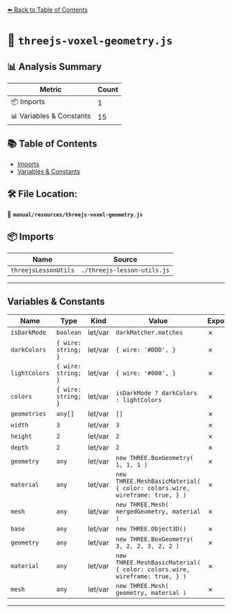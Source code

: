 [⬅️ Back to Table of Contents](../../index.md)

# 📄 `threejs-voxel-geometry.js`

## 📊 Analysis Summary

| Metric | Count |
|--------|-------|
| 📦 Imports | 1 |
| 📊 Variables & Constants | 15 |

## 📚 Table of Contents

- [Imports](#imports)
- [Variables & Constants](#variables-constants)

## 🛠️ File Location:
📂 **`manual/resources/threejs-voxel-geometry.js`**

## 📦 Imports

| Name | Source |
|------|--------|
| `threejsLessonUtils` | `./threejs-lesson-utils.js` |


---

## Variables & Constants

| Name | Type | Kind | Value | Exported |
|------|------|------|-------|----------|
| `isDarkMode` | `boolean` | let/var | `darkMatcher.matches` | ✗ |
| `darkColors` | `{ wire: string; }` | let/var | `{ wire: '#DDD', }` | ✗ |
| `lightColors` | `{ wire: string; }` | let/var | `{ wire: '#000', }` | ✗ |
| `colors` | `{ wire: string; }` | let/var | `isDarkMode ? darkColors : lightColors` | ✗ |
| `geometries` | `any[]` | let/var | `[]` | ✗ |
| `width` | `3` | let/var | `3` | ✗ |
| `height` | `2` | let/var | `2` | ✗ |
| `depth` | `2` | let/var | `2` | ✗ |
| `geometry` | `any` | let/var | `new THREE.BoxGeometry( 1, 1, 1 )` | ✗ |
| `material` | `any` | let/var | `new THREE.MeshBasicMaterial( { color: colors.wire, wireframe: true, } )` | ✗ |
| `mesh` | `any` | let/var | `new THREE.Mesh( mergedGeometry, material )` | ✗ |
| `base` | `any` | let/var | `new THREE.Object3D()` | ✗ |
| `geometry` | `any` | let/var | `new THREE.BoxGeometry( 3, 2, 2, 3, 2, 2 )` | ✗ |
| `material` | `any` | let/var | `new THREE.MeshBasicMaterial( { color: colors.wire, wireframe: true, } )` | ✗ |
| `mesh` | `any` | let/var | `new THREE.Mesh( geometry, material )` | ✗ |


---